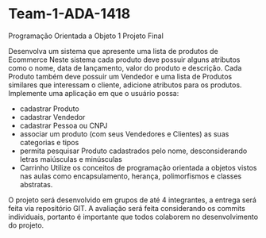# Team-1-ADA-1418
Programação Orientada a Objeto 1 Projeto Final

Desenvolva um sistema que apresente uma lista de produtos de Ecommerce
Neste sistema cada produto deve possuir alguns atributos como o nome, data de lançamento, valor do produto e descrição.
Cada Produto também deve possuir um Vendedor e uma lista de Produtos similares que interessam o cliente, adicione atributos para os produtos. Implemente uma aplicação em que o usuário possa:
* cadastrar Produto
* cadastrar Vendedor
* cadastrar Pessoa ou CNPJ
* associar um produto (com seus Vendedores e Clientes) as suas categorias e tipos
* permita pesquisar Produto cadastrados pelo nome, desconsiderando letras maiúsculas e minúsculas
* Carrinho
Utilize os conceitos de programação orientada a objetos vistos nas aulas como encapsulamento, herança, polimorfismos e classes abstratas.

O projeto será desenvolvido em grupos de até 4 integrantes, a entrega será feita via repositório GIT. A avaliação será feita considerando os commits individuais, portanto é importante que todos colaborem no desenvolvimento do projeto.
